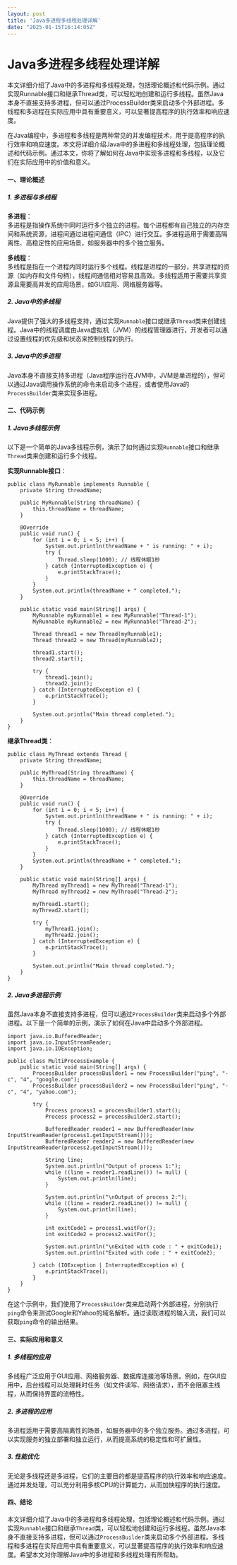 ```yaml
---
layout: post
title: 'Java多进程多线程处理详解'
date: "2025-01-15T16:14:05Z"
---
```

Java多进程多线程处理详解
==============

本文详细介绍了Java中的多进程和多线程处理，包括理论概述和代码示例。通过实现Runnable接口和继承Thread类，可以轻松地创建和运行多线程。虽然Java本身不直接支持多进程，但可以通过ProcessBuilder类来启动多个外部进程。多线程和多进程在实际应用中具有重要意义，可以显著提高程序的执行效率和响应速度。

在Java编程中，多进程和多线程是两种常见的并发编程技术，用于提高程序的执行效率和响应速度。本文将详细介绍Java中的多进程和多线程处理，包括理论概述和代码示例。通过本文，你将了解如何在Java中实现多进程和多线程，以及它们在实际应用中的价值和意义。

#### 一、理论概述

##### 1\. 多进程与多线程

**多进程**：  
多进程是指操作系统中同时运行多个独立的进程。每个进程都有自己独立的内存空间和系统资源，进程间通过进程间通信（IPC）进行交互。多进程适用于需要高隔离性、高稳定性的应用场景，如服务器中的多个独立服务。

**多线程**：  
多线程是指在一个进程内同时运行多个线程。线程是进程的一部分，共享进程的资源（如内存和文件句柄），线程间通信相对容易且高效。多线程适用于需要共享资源且需要高并发的应用场景，如GUI应用、网络服务器等。

##### 2\. Java中的多线程

Java提供了强大的多线程支持，通过实现`Runnable`接口或继承`Thread`类来创建线程。Java中的线程调度由Java虚拟机（JVM）的线程管理器进行，开发者可以通过设置线程的优先级和状态来控制线程的执行。

##### 3\. Java中的多进程

Java本身不直接支持多进程（Java程序运行在JVM中，JVM是单进程的），但可以通过Java调用操作系统的命令来启动多个进程，或者使用Java的`ProcessBuilder`类来实现多进程。

#### 二、代码示例

##### 1\. Java多线程示例

以下是一个简单的Java多线程示例，演示了如何通过实现`Runnable`接口和继承`Thread`类来创建和运行多个线程。

**实现Runnable接口**：

    public class MyRunnable implements Runnable {
        private String threadName;
     
        public MyRunnable(String threadName) {
            this.threadName = threadName;
        }
     
        @Override
        public void run() {
            for (int i = 0; i < 5; i++) {
                System.out.println(threadName + " is running: " + i);
                try {
                    Thread.sleep(1000); // 线程休眠1秒
                } catch (InterruptedException e) {
                    e.printStackTrace();
                }
            }
            System.out.println(threadName + " completed.");
        }
     
        public static void main(String[] args) {
            MyRunnable myRunnable1 = new MyRunnable("Thread-1");
            MyRunnable myRunnable2 = new MyRunnable("Thread-2");
     
            Thread thread1 = new Thread(myRunnable1);
            Thread thread2 = new Thread(myRunnable2);
     
            thread1.start();
            thread2.start();
     
            try {
                thread1.join();
                thread2.join();
            } catch (InterruptedException e) {
                e.printStackTrace();
            }
     
            System.out.println("Main thread completed.");
        }
    }
    

**继承Thread类**：

    public class MyThread extends Thread {
        private String threadName;
     
        public MyThread(String threadName) {
            this.threadName = threadName;
        }
     
        @Override
        public void run() {
            for (int i = 0; i < 5; i++) {
                System.out.println(threadName + " is running: " + i);
                try {
                    Thread.sleep(1000); // 线程休眠1秒
                } catch (InterruptedException e) {
                    e.printStackTrace();
                }
            }
            System.out.println(threadName + " completed.");
        }
     
        public static void main(String[] args) {
            MyThread myThread1 = new MyThread("Thread-1");
            MyThread myThread2 = new MyThread("Thread-2");
     
            myThread1.start();
            myThread2.start();
     
            try {
                myThread1.join();
                myThread2.join();
            } catch (InterruptedException e) {
                e.printStackTrace();
            }
     
            System.out.println("Main thread completed.");
        }
    }
    

##### 2\. Java多进程示例

虽然Java本身不直接支持多进程，但可以通过`ProcessBuilder`类来启动多个外部进程。以下是一个简单的示例，演示了如何在Java中启动多个外部进程。

    import java.io.BufferedReader;
    import java.io.InputStreamReader;
    import java.io.IOException;
     
    public class MultiProcessExample {
        public static void main(String[] args) {
            ProcessBuilder processBuilder1 = new ProcessBuilder("ping", "-c", "4", "google.com");
            ProcessBuilder processBuilder2 = new ProcessBuilder("ping", "-c", "4", "yahoo.com");
     
            try {
                Process process1 = processBuilder1.start();
                Process process2 = processBuilder2.start();
     
                BufferedReader reader1 = new BufferedReader(new InputStreamReader(process1.getInputStream()));
                BufferedReader reader2 = new BufferedReader(new InputStreamReader(process2.getInputStream()));
     
                String line;
                System.out.println("Output of process 1:");
                while ((line = reader1.readLine()) != null) {
                    System.out.println(line);
                }
     
                System.out.println("\nOutput of process 2:");
                while ((line = reader2.readLine()) != null) {
                    System.out.println(line);
                }
     
                int exitCode1 = process1.waitFor();
                int exitCode2 = process2.waitFor();
     
                System.out.println("\nExited with code : " + exitCode1);
                System.out.println("Exited with code : " + exitCode2);
     
            } catch (IOException | InterruptedException e) {
                e.printStackTrace();
            }
        }
    }
    

在这个示例中，我们使用了`ProcessBuilder`类来启动两个外部进程，分别执行`ping`命令来测试Google和Yahoo的域名解析。通过读取进程的输入流，我们可以获取`ping`命令的输出结果。

#### 三、实际应用和意义

##### 1\. 多线程的应用

多线程广泛应用于GUI应用、网络服务器、数据库连接池等场景。例如，在GUI应用中，后台线程可以处理耗时任务（如文件读写、网络请求），而不会阻塞主线程，从而保持界面的流畅性。

##### 2\. 多进程的应用

多进程适用于需要高隔离性的场景，如服务器中的多个独立服务。通过多进程，可以实现服务的独立部署和独立运行，从而提高系统的稳定性和可扩展性。

##### 3\. 性能优化

无论是多线程还是多进程，它们的主要目的都是提高程序的执行效率和响应速度。通过并发处理，可以充分利用多核CPU的计算能力，从而加快程序的执行速度。

#### 四、结论

本文详细介绍了Java中的多进程和多线程处理，包括理论概述和代码示例。通过实现`Runnable`接口和继承`Thread`类，可以轻松地创建和运行多线程。虽然Java本身不直接支持多进程，但可以通过`ProcessBuilder`类来启动多个外部进程。多线程和多进程在实际应用中具有重要意义，可以显著提高程序的执行效率和响应速度。希望本文对你理解Java中的多进程和多线程处理有所帮助。